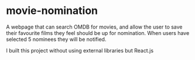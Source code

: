# movie-nomination
A webpage that can search OMDB for movies, and allow the user to save their favourite films they feel should be up for nomination. When users have selected 5 nominees they will be notified.

I built this project without using external libraries but React.js

